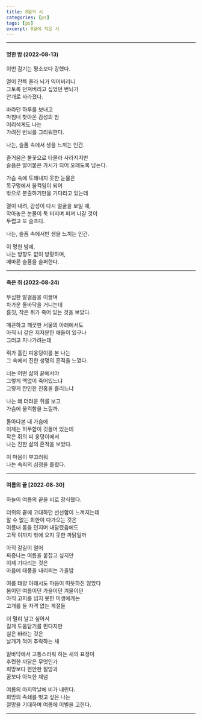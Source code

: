 ```yaml
---
title: 8월의 시
categories: [ps]
tags: [ps]
excerpt: 8월에 적은 시
---
```


***

#### 멍한 밤 (2022-08-13)

이번 감기는 평소보다 강했다.  

열이 잔뜩 올라 뇌가 익어버리니  
그토록 던져버리고 싶었던 번뇌가   
안개로 사라졌다.  

바라던 하루를 보내고  
마침내 찾아온 감성의 밤  
어리석게도 나는  
가려진 번뇌를 그리워한다.   

나는, 슬픔 속에서 생을 느끼는 인간.   

즐거움은 불꽃으로 타올라 사라지지만  
슬픔은 얼어붙은 가시가 되어 오래도록 남는다.  
 
가슴 속에 토해내지 못한 눈물은  
목구멍에서 울컥임이 되어   
밖으로 분출하기만을 기다리고 있는데  

열이 내려, 감성이 다시 얼굴을 보일 때,  
막아놓은 눈물이 툭 터지며 퍼져 나갈 것이  
두렵고 또 슬프다.  

나는, 슬픔 속에서만 생을 느끼는 인간.  

이 멍한 밤에,  
나는 방향도 없이 방황하며,  
메마른 슬픔을 슬퍼한다.  

***

#### 죽은 쥐 (2022-08-24)

무심한 발걸음을 이끌며  
차가운 돌바닥을 거니는데  
흠칫, 작은 쥐가 죽어 있는 것을 보았다.   

매끈하고 깨끗한 서울의 아래에서도  
아직 너 같은 지저분한 애들이 있구나  
그러고 지나가려는데  

쥐가 흘린 피웅덩이를 본 나는  
그 속에서 진한 생명의 흔적을 느꼈다.   

너는 어떤 삶의 끝에서야  
그렇게 맥없이 죽어있느냐  
그렇게 잔인한 진홍을 흘리느냐   

나는 왜 더러운 쥐를 보고  
가슴에 울컥함을 느낄까.   

돌아다본 내 가슴에  
이제는 허무함이 깃들어 있는데  
작은 쥐의 피 웅덩이에서  
나는 진한 삶의 흔적을 보았다.   

이 마음이 부끄러워  
나는 속죄의 심정을 흘렸다.   


***

#### 여름의 끝 [2022-08-30]
하늘이 여름의 끝을 비로 장식했다.  

더위의 끝에 고대하던 선선함이 느껴지는데  
알 수 없는 회한이 다가오는 것은  
여름내 몸을 던지며 내달렸음에도  
고작 이까지 밖에 오지 못한 까닭일까  

아직 갈길이 멀어  
짜증나는 여름을 붙잡고 싶지만  
이제 기다리는 것은  
마음에 태풍을 내리쬐는 가을밤  

여름 태양 아래서도 마음이 따뜻하진 않았다   
봄이던 여름이던 가을이던 겨울이던  
아직 고지를 넘지 못한 미생에게는  
고개를 들 자격 없는 계절들  

더 멀리 날고 싶어서  
길게 도움닫기를 뛴다지만  
실은 바라는 것은  
날개가 꺽여 추락하는 새  

밑바닥에서 고통스러워 하는 새의 표정이  
후련한 까닭은 무엇인가  
희망보다 편안한 절망과  
꿈보다 아늑한 체념  

여름의 마지막날에 비가 내린다.  
희망의 족쇄를 벗고 싶은 나는  
절망을 기대하며 여름에 이별을 고한다.  

***

